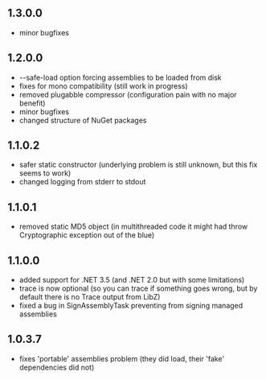 ## 1.3.0.0
- minor bugfixes

## 1.2.0.0
- --safe-load option forcing assemblies to be loaded from disk
- fixes for mono compatibility (still work in progress)
- removed plugabble compressor (configuration pain with no major benefit)
- minor bugfixes
- changed structure of NuGet packages

## 1.1.0.2
- safer static constructor (underlying problem is still unknown, but this fix seems to work)
- changed logging from stderr to stdout

## 1.1.0.1
- removed static MD5 object (in multithreaded code it might had throw Cryptographic exception out of the blue)

## 1.1.0.0
- added support for .NET 3.5 (and .NET 2.0 but with some limitations)
- trace is now optional (so you can trace if something goes wrong, but by default there is no Trace output from LibZ)
- fixed a bug in SignAssemblyTask preventing from signing managed assemblies

## 1.0.3.7
- fixes 'portable' assemblies problem (they did load, their 'fake' dependencies did not)

